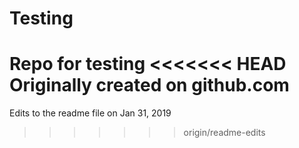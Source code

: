 # Testing
Repo for testing
<<<<<<< HEAD
Originally created on github.com
=======

Edits to the readme file on Jan 31, 2019
>>>>>>> origin/readme-edits
